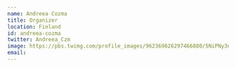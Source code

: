 ```yaml
---
name: Andreea Cozma
title: Organizer
location: Finland
id: andreea-cozma
twitter: Andreea_Czm
image: https://pbs.twimg.com/profile_images/962369626297466880/5NiPNy3n.jpg
email:
---
```

